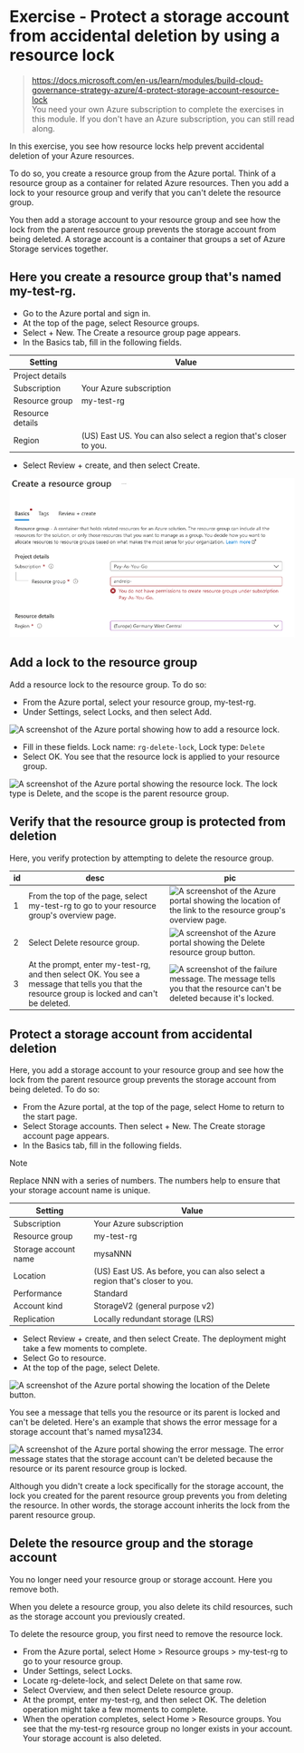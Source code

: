 # Exercise - Protect a storage account from accidental deletion by using a resource lock

> https://docs.microsoft.com/en-us/learn/modules/build-cloud-governance-strategy-azure/4-protect-storage-account-resource-lock \
> You need your own Azure subscription to complete the exercises in this module. If you don't have an Azure subscription, you can still read along.

In this exercise, you see how resource locks help prevent accidental deletion of your Azure resources.

To do so, you create a resource group from the Azure portal.
Think of a resource group as a container for related Azure resources.
Then you add a lock to your resource group and verify that you can't delete the resource group.

You then add a storage account to your resource group and see how the lock from the parent resource group prevents the storage account from being deleted.
A storage account is a container that groups a set of Azure Storage services together.

## Here you create a resource group that's named my-test-rg.

- Go to the Azure portal and sign in.
- At the top of the page, select Resource groups.
- Select + New. The Create a resource group page appears.
- In the Basics tab, fill in the following fields.

Setting | Value
---|---
Project details | 
Subscription | Your Azure subscription
Resource group | my-test-rg
Resource details | 
Region | (US) East US. You can also select a region that's closer to you.

- Select Review + create, and then select Create.

![](524-payasyougo.png)

## Add a lock to the resource group

Add a resource lock to the resource group. To do so:

- From the Azure portal, select your resource group, my-test-rg.
- Under Settings, select Locks, and then select Add.

![A screenshot of the Azure portal showing how to add a resource lock.](https://docs.microsoft.com/en-us/learn/azure-fundamentals/build-cloud-governance-strategy-azure/media/7-portal-add-lock-ebc3d24c.png)

- Fill in these fields. Lock name: `rg-delete-lock`, Lock type: `Delete`
- Select OK. You see that the resource lock is applied to your resource group.

![A screenshot of the Azure portal showing the resource lock. The lock type is Delete, and the scope is the parent resource group.](https://docs.microsoft.com/en-us/learn/azure-fundamentals/build-cloud-governance-strategy-azure/media/7-portal-rg-lock-21f1ce60.png)

## Verify that the resource group is protected from deletion

Here, you verify protection by attempting to delete the resource group.

id | desc | pic
---|---|---
1 | From the top of the page, select my-test-rg to go to your resource group's overview page. | ![A screenshot of the Azure portal showing the location of the link to the resource group's overview page.](https://docs.microsoft.com/en-us/learn/azure-fundamentals/build-cloud-governance-strategy-azure/media/7-portal-select-rg-e25ad6d2.png)
2 | Select Delete resource group. | ![A screenshot of the Azure portal showing the Delete resource group button.](https://docs.microsoft.com/en-us/learn/azure-fundamentals/build-cloud-governance-strategy-azure/media/7-portal-delete-rg-e8bb66bb.png)
3 | At the prompt, enter my-test-rg, and then select OK. You see a message that tells you that the resource group is locked and can't be deleted. | ![A screenshot of the failure message. The message tells you that the resource can't be deleted because it's locked.](https://docs.microsoft.com/en-us/learn/azure-fundamentals/build-cloud-governance-strategy-azure/media/6-delete-locks-failed-b3e41330.png)

## Protect a storage account from accidental deletion

Here, you add a storage account to your resource group and see how the lock from the parent resource group prevents the storage account from being deleted. To do so:

- From the Azure portal, at the top of the page, select Home to return to the start page.
- Select Storage accounts. Then select + New. The Create storage account page appears.
- In the Basics tab, fill in the following fields.

 Note

Replace NNN with a series of numbers. The numbers help to ensure that your storage account name is unique.

Setting | Value
---|---
Subscription | Your Azure subscription
Resource group | my-test-rg
Storage account name | mysaNNN
Location | (US) East US. As before, you can also select a region that's closer to you.
Performance | Standard
Account kind | StorageV2 (general purpose v2)
Replication | Locally redundant storage (LRS)

- Select Review + create, and then select Create. The deployment might take a few moments to complete.
- Select Go to resource.
- At the top of the page, select Delete.

![A screenshot of the Azure portal showing the location of the Delete button.](https://docs.microsoft.com/en-us/learn/azure-fundamentals/build-cloud-governance-strategy-azure/media/7-portal-delete-sa-807786f0.png)

You see a message that tells you the resource or its parent is locked and can't be deleted.
Here's an example that shows the error message for a storage account that's named mysa1234.

![A screenshot of the Azure portal showing the error message. The error message states that the storage account can't be deleted because the resource or its parent resource group is locked.](https://docs.microsoft.com/en-us/learn/azure-fundamentals/build-cloud-governance-strategy-azure/media/6-delete-failed-9a007e18.png)

Although you didn't create a lock specifically for the storage account, the lock you created for the parent resource group prevents you from deleting the resource.
In other words, the storage account inherits the lock from the parent resource group.

## Delete the resource group and the storage account

You no longer need your resource group or storage account. Here you remove both.

When you delete a resource group, you also delete its child resources, such as the storage account you previously created.

To delete the resource group, you first need to remove the resource lock.

- From the Azure portal, select Home > Resource groups > my-test-rg to go to your resource group.
- Under Settings, select Locks.
- Locate rg-delete-lock, and select Delete on that same row.
- Select Overview, and then select Delete resource group.
- At the prompt, enter my-test-rg, and then select OK. The deletion operation might take a few moments to complete.
- When the operation completes, select Home > Resource groups.
You see that the my-test-rg resource group no longer exists in your account.
Your storage account is also deleted.
